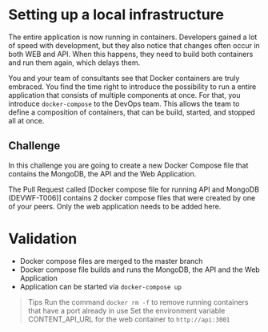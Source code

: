 # Setting up a local infrastructure
The entire application is now running in containers. Developers gained a lot of speed with development, but they also notice that changes often occur in both WEB and API. When this happens, they need to build both containers and run them again, which delays them. 

You and your team of consultants see that Docker containers are truly embraced. You find the time right to introduce the possibility to run a entire application that consists of multiple components at once. For that, you introduce `docker-compose` to the DevOps team. This allows the team to define a composition of containers, that can be build, started, and stopped all at once.

## Challenge 
In this challenge you are going to create a new Docker Compose file that contains the MongoDB, the API and the Web Application. 

The Pull Request called [Docker compose file for running API and MongoDB (DEVWF-T006)] contains 2 docker compose files that were created by one of your peers. Only the web application needs to be added here. 

# Validation 
* Docker compose files are merged to the master branch
* Docker compose file builds and runs the MongoDB, the API and the Web Application
* Application can be started via `docker-compose up`

> Tips
> Run the command `docker rm -f` to remove running containers that have a port already in use
> Set the environment variable CONTENT_API_URL for the web container to `http://api:3001`
